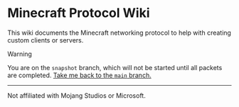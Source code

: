 # Minecraft Protocol Wiki
This wiki documents the Minecraft networking protocol to help with creating custom clients or servers.

> [!WARNING]
> You are on the `snapshot` branch, which will not be started until all packets are completed.
> [Take me back to the `main` branch.](https://github.com/mudkipdev/protocol/tree/main)

<hr>

Not affiliated with Mojang Studios or Microsoft.